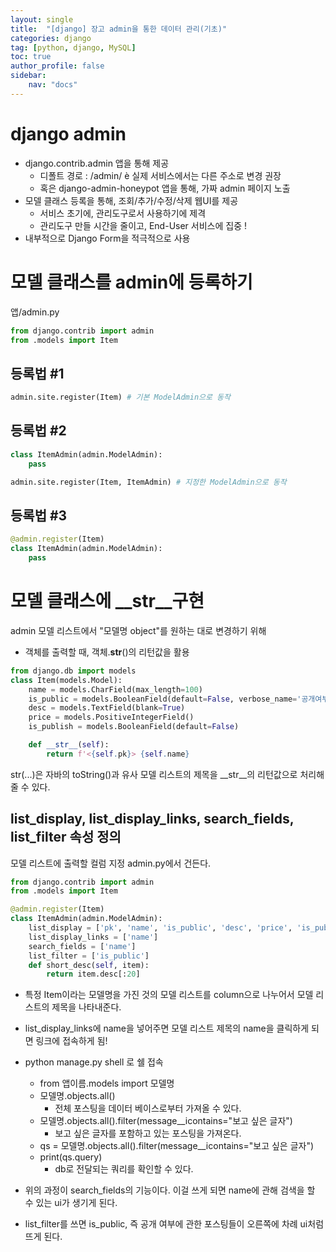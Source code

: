 ```yaml
---
layout: single
title:  "[django] 장고 admin을 통한 데이터 관리(기초)"
categories: django
tag: [python, django, MySQL]
toc: true
author_profile: false
sidebar:
    nav: "docs"
---
```


# django admin

- django.contrib.admin 앱을 통해 제공
    - 디폴트 경로 : /admin/ è 실제 서비스에서는 다른 주소로 변경 권장
    - 혹은 django-admin-honeypot 앱을 통해, 가짜 admin 페이지 노출
- 모델 클래스 등록을 통해, 조회/추가/수정/삭제 웹UI를 제공
    - 서비스 초기에, 관리도구로서 사용하기에 제격
    - 관리도구 만들 시간을 줄이고, End-User 서비스에 집중 !
- 내부적으로 Django Form을 적극적으로 사용

# 모델 클래스를 admin에 등록하기

앱/admin.py
```python
from django.contrib import admin
from .models import Item
```

## 등록법 #1

```python
admin.site.register(Item) # 기본 ModelAdmin으로 동작
```

## 등록법 #2

```python
class ItemAdmin(admin.ModelAdmin):
    pass

admin.site.register(Item, ItemAdmin) # 지정한 ModelAdmin으로 동작
``` 

## 등록법 #3

```python
@admin.register(Item)
class ItemAdmin(admin.ModelAdmin):
    pass
```

# 모델 클래스에 __str__구현

admin 모델 리스트에서 "모델명 object"를 원하는 대로 변경하기 위해

- 객체를 출력할 때, 객체.__str__()의 리턴값을 활용

```python
from django.db import models
class Item(models.Model):
    name = models.CharField(max_length=100)
    is_public = models.BooleanField(default=False, verbose_name='공개여부')
    desc = models.TextField(blank=True)
    price = models.PositiveIntegerField()
    is_publish = models.BooleanField(default=False)

    def __str__(self):
        return f'<{self.pk}> {self.name}
```

str(...)은 자바의 toString()과 유사
모델 리스트의 제목을 __str__의 리턴값으로 처리해줄 수 있다.

## list_display, list_display_links, search_fields, list_filter 속성 정의

모델 리스트에 출력할 컬럼 지정
admin.py에서 건든다.

```python
from django.contrib import admin
from .models import Item

@admin.register(Item)
class ItemAdmin(admin.ModelAdmin):
    list_display = ['pk', 'name', 'is_public', 'desc', 'price', 'is_publish']
    list_display_links = ['name']
    search_fields = ['name']
    list_filter = ['is_public']
    def short_desc(self, item):
        return item.desc[:20]
```

- 특정 Item이라는 모델명을 가진 것의 모델 리스트를 column으로 나누어서 모델 리스트의 제목을 나타내준다.

- list_display_links에 name을 넣어주면 모델 리스트 제목의 name을 클릭하게 되면 링크에 접속하게 됨!

- python manage.py shell 로 쉘 접속
    - from 앱이름.models import 모델명
    - 모델명.objects.all()
        - 전체 포스팅을 데이터 베이스로부터 가져올 수 있다.
    - 모델명.objects.all().filter(message__icontains="보고 싶은 글자")
        - 보고 싶은 글자를 포함하고 있는 포스팅을 가져온다.
    - qs = 모델명.objects.all().filter(message__icontains="보고 싶은 글자")
    - print(qs.query)
        - db로 전달되는 쿼리를 확인할 수 있다.

- 위의 과정이 search_fields의 기능이다. 이걸 쓰게 되면 name에 관해 검색을 할 수 있는 ui가 생기게 된다.
- list_filter를 쓰면 is_public, 즉 공개 여부에 관한 포스팅들이 오른쪽에 차례 ui처럼 뜨게 된다.








